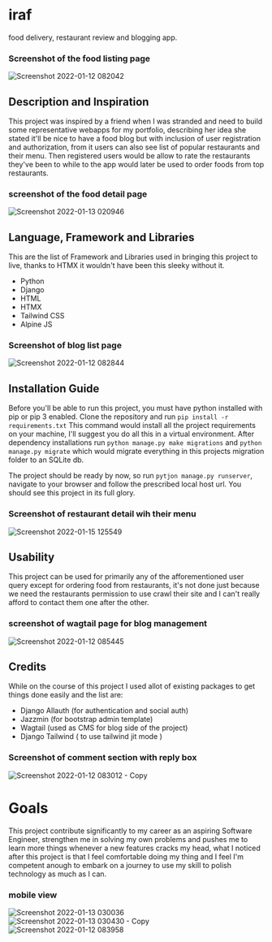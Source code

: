 # iraf

food delivery, restaurant review and blogging app.

### Screenshot of the food listing page
![Screenshot 2022-01-12 082042](https://user-images.githubusercontent.com/68183305/154834182-3086045f-c96f-4151-9cba-9ce505a9f5f5.png)



## Description and Inspiration

This project was inspired by a friend when I was stranded and need to build some representative webapps for my portfolio, describing her idea she stated it'll be nice to have a food blog but with inclusion of user registration and authorization, from it users can also see list of popular restaurants and their menu. Then registered users would be allow to rate the restaurants they've been to while to the app would later be used to order foods from top restaurants.

### screenshot of the food detail page
![Screenshot 2022-01-13 020946](https://user-images.githubusercontent.com/68183305/154834380-b8f0ecdd-73b3-479a-8b17-70ebaf05527d.png)


## Language, Framework and Libraries 
This are the list of Framework and Libraries used in bringing this project to live, thanks to HTMX it wouldn't have been this sleeky without it.
- Python
- Django
- HTML
- HTMX
- Tailwind CSS
- Alpine JS

### Screenshot of blog list page
![Screenshot 2022-01-12 082844](https://user-images.githubusercontent.com/68183305/154834209-5802558c-edac-45f4-8ac5-579ff43858de.png)



## Installation Guide

Before you'll be able to run this project, you must have python installed with pip or pip 3 enabled.
Clone the repository and run
`pip install -r requirements.txt` 
This command would install all the project requirements on your machine, I'll suggest you do all this in a virtual environment.
After dependency installations run `python manage.py make migrations` and `python manage.py migrate` which would migrate everything in this projects migration folder to an SQLite db.



The project should be ready by now, so run `pytjon manage.py runserver`, navigate to your browser and follow the prescribed local host url. You should see this project in its full glory.

### Screenshot of restaurant detail wih their menu
![Screenshot 2022-01-15 125549](https://user-images.githubusercontent.com/68183305/154834243-7d426622-c38c-4261-a68f-447dd8bbf8d5.png)

## Usability

This project can be used for primarily any of the afforementioned user query except for ordering food from restaurants, it's not done just because we need the restaurants permission to use crawl their site and I can't really afford to contact them one after the other.


### screenshot of wagtail page for blog management
![Screenshot 2022-01-12 085445](https://user-images.githubusercontent.com/68183305/154834274-9d6755c6-934b-425a-9a69-470af95d0352.png)


## Credits

While on the course of this project I used allot of existing packages to get things done easily and the list are:

- Django Allauth (for authentication and social auth)
- Jazzmin (for bootstrap admin template)
- Wagtail (used as CMS for blog side of the project)
- Django Tailwind ( to use tailwind jit mode )

### Screenshot of comment section with reply box

![Screenshot 2022-01-12 083012 - Copy](https://user-images.githubusercontent.com/68183305/154834321-595ce531-8c2e-4d1e-9180-6fe7768bddf5.png)

# Goals

This project contribute significantly to my career as an aspiring Software Engineer, strengthen me in solving my own problems and pushes me to learn more things whenever a new features cracks my head, what I noticed after this project is that I feel comfortable doing my thing and I feel I'm competent anough to embark on a journey to use my skill to polish technology as much as I can.

### mobile view
![Screenshot 2022-01-13 030036](https://user-images.githubusercontent.com/68183305/154834341-6824d140-5e8a-442e-a447-af753a9ba5bb.png)
![Screenshot 2022-01-13 030430 - Copy](https://user-images.githubusercontent.com/68183305/154834357-6104a563-7c7f-4bfa-83f7-e9b6e7abf696.png)
![Screenshot 2022-01-12 083958](https://user-images.githubusercontent.com/68183305/154834439-4403c3a0-c07d-49ec-b91e-b357ff1625fd.png)


